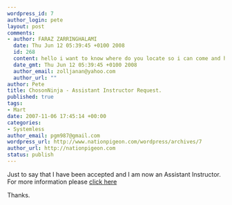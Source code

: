 ```yaml
--- 
wordpress_id: 7
author_login: pete
layout: post
comments: 
- author: FARAZ ZARRINGHALAMI
  date: Thu Jun 12 05:39:45 +0100 2008
  id: 268
  content: hello i want to know where do you locate so i can come and have a talk with you guys about joying your classes                         thank you all
  date_gmt: Thu Jun 12 05:39:45 +0100 2008
  author_email: zolljanan@yahoo.com
  author_url: ""
author: Pete
title: ChosonNinja - Assistant Instructor Request.
published: true
tags: 
- Mart
date: 2007-11-06 17:45:14 +00:00
categories: 
- Systemless
author_email: pgm987@gmail.com
wordpress_url: http://www.nationpigeon.com/wordpress/archives/7
author_url: http://nationpigeon.com
status: publish
---
```

Just to say that I have been accepted and I am now an Assistant Instructor.
For more information please <a href="http://youtube.com/user/ChosonNinja" target="_BLANK">click here</a>

Thanks.
